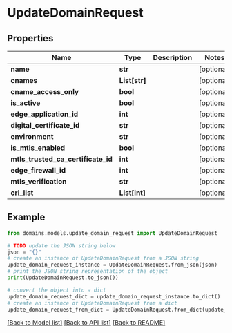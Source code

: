 # UpdateDomainRequest


## Properties

Name | Type | Description | Notes
------------ | ------------- | ------------- | -------------
**name** | **str** |  | [optional] 
**cnames** | **List[str]** |  | [optional] 
**cname_access_only** | **bool** |  | [optional] 
**is_active** | **bool** |  | [optional] 
**edge_application_id** | **int** |  | [optional] 
**digital_certificate_id** | **str** |  | [optional] 
**environment** | **str** |  | [optional] 
**is_mtls_enabled** | **bool** |  | [optional] 
**mtls_trusted_ca_certificate_id** | **int** |  | [optional] 
**edge_firewall_id** | **int** |  | [optional] 
**mtls_verification** | **str** |  | [optional] 
**crl_list** | **List[int]** |  | [optional] 

## Example

```python
from domains.models.update_domain_request import UpdateDomainRequest

# TODO update the JSON string below
json = "{}"
# create an instance of UpdateDomainRequest from a JSON string
update_domain_request_instance = UpdateDomainRequest.from_json(json)
# print the JSON string representation of the object
print(UpdateDomainRequest.to_json())

# convert the object into a dict
update_domain_request_dict = update_domain_request_instance.to_dict()
# create an instance of UpdateDomainRequest from a dict
update_domain_request_from_dict = UpdateDomainRequest.from_dict(update_domain_request_dict)
```
[[Back to Model list]](../README.md#documentation-for-models) [[Back to API list]](../README.md#documentation-for-api-endpoints) [[Back to README]](../README.md)


